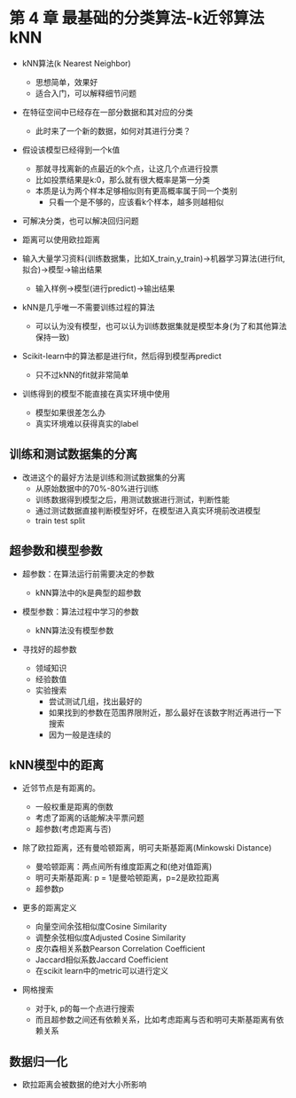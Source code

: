 # 第 4 章 最基础的分类算法-k近邻算法 kNN

- kNN算法(k Nearest Neighbor)
  - 思想简单，效果好
  - 适合入门，可以解释细节问题

- 在特征空间中已经存在一部分数据和其对应的分类
  - 此时来了一个新的数据，如何对其进行分类？

- 假设该模型已经得到一个k值
  - 那就寻找离新的点最近的k个点，让这几个点进行投票
  - 比如投票结果是k:0，那么就有很大概率是第一分类
  - 本质是认为两个样本足够相似则有更高概率属于同一个类别
    - 只看一个是不够的，应该看k个样本，越多则越相似

- 可解决分类，也可以解决回归问题

- 距离可以使用欧拉距离

- 输入大量学习资料(训练数据集，比如X_train,y_train)->机器学习算法(进行fit,拟合)->模型->输出结果
  - 输入样例->模型(进行predict)->输出结果
- kNN是几乎唯一不需要训练过程的算法
  - 可以认为没有模型，也可以认为训练数据集就是模型本身(为了和其他算法保持一致)

- Scikit-learn中的算法都是进行fit，然后得到模型再predict
  - 只不过kNN的fit就非常简单

- 训练得到的模型不能直接在真实环境中使用
  - 模型如果很差怎么办
  - 真实环境难以获得真实的label

## 训练和测试数据集的分离

- 改进这个的最好方法是训练和测试数据集的分离
  - 从原始数据中的70%-80%进行训练
  - 训练数据得到模型之后，用测试数据进行测试，判断性能
  - 通过测试数据直接判断模型好坏，在模型进入真实环境前改进模型
  - train test split

## 超参数和模型参数

- 超参数：在算法运行前需要决定的参数
  - kNN算法中的k是典型的超参数
- 模型参数：算法过程中学习的参数
  - kNN算法没有模型参数

- 寻找好的超参数
  - 领域知识
  - 经验数值
  - 实验搜索
    - 尝试测试几组，找出最好的
    - 如果找到的参数在范围界限附近，那么最好在该数字附近再进行一下搜索
    - 因为一般是连续的

## kNN模型中的距离

- 近邻节点是有距离的。
  - 一般权重是距离的倒数
  - 考虑了距离的话能解决平票问题
  - 超参数(考虑距离与否)

- 除了欧拉距离，还有曼哈顿距离，明可夫斯基距离(Minkowski Distance)
  - 曼哈顿距离：两点间所有维度距离之和(绝对值距离)
  - 明可夫斯基距离: p = 1是曼哈顿距离，p=2是欧拉距离
  - 超参数p

- 更多的距离定义
  - 向量空间余弦相似度Cosine Similarity
  - 调整余弦相似度Adjusted Cosine Similarity
  - 皮尔森相关系数Pearson Correlation Coefficient
  - Jaccard相似系数Jaccard Coefficient
  - 在scikit learn中的metric可以进行定义

- 网格搜索
  - 对于k, p的每一个点进行搜索
  - 而且超参数之间还有依赖关系，比如考虑距离与否和明可夫斯基距离有依赖关系

## 数据归一化

- 欧拉距离会被数据的绝对大小所影响